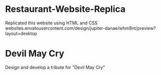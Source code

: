 
# Restaurant-Website-Replica
Replicated this website using HTML and CSS
websites.envatousercontent.com/design/jupiter-danae/whm9nt/preview?layout=desktop

# Devil May Cry
Design and develop a tribute for "Devil May Cry"
